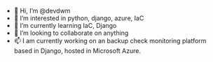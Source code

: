 - 👋 Hi, I’m @devdwm
- 👀 I’m interested in python, django, azure, IaC
- 🌱 I’m currently learning IaC, Django
- 💞️ I’m looking to collaborate on anything
- 📫 I am currently working on an backup check monitoring platform based in Django, hosted in Microsoft Azure.

<!---
devdwm/devdwm is a ✨ special ✨ repository because its `README.md` (this file) appears on your GitHub profile.
You can click the Preview link to take a look at your changes.
--->
